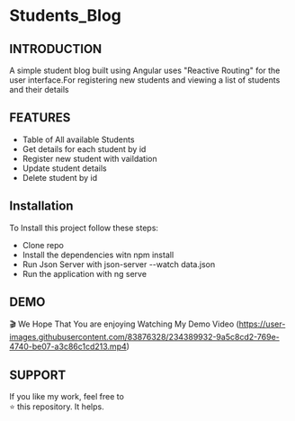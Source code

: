 # Students_Blog

## INTRODUCTION
A simple student blog built using Angular uses "Reactive Routing" for the user interface.For registering new students and viewing a list of students and their details


## FEATURES
- Table of All available Students 
- Get details for each student by id
- Register new student with vaildation 
- Update student details 
- Delete student by id 

## Installation 
To Install this project follow these steps:
- Clone repo
- Install the dependencies witn npm install
- Run Json Server with json-server --watch data.json
- Run the application with ng serve
## DEMO
🎬
We Hope That You are enjoying Watching My Demo Video 
(https://user-images.githubusercontent.com/83876328/234389932-9a5c8cd2-769e-4740-be07-a3c86c1cd213.mp4)

## SUPPORT
If you like my work, feel free to </br>
⭐ this repository. It helps.

  




